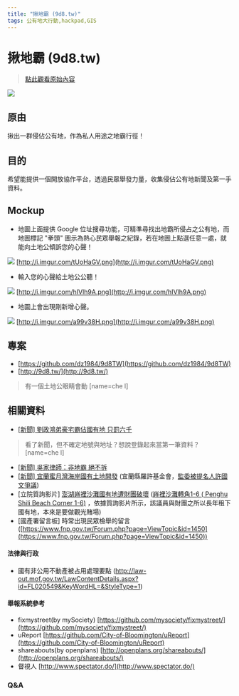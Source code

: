 ```yaml
---
title: "揪地霸 (9d8.tw)"
tags: 公有地大行動,hackpad,GIS
---
```


# 揪地霸 (9d8.tw)

> [點此觀看原始內容](https://g0v.hackpad.tw/M71q8C7WWPB)


![](https://g0vhackmd.blob.core.windows.net/g0v-hackmd-images/upload_cfb3ced63b5cf5334f40d9af94a8677e)
## 原由

揪出一群侵佔公有地，作為私人用途之地霸行徑！

## 目的

希望能提供一個開放協作平台，透過民眾舉發力量，收集侵佔公有地新聞及第一手資料。

## Mockup

- 地圖上面提供 Google 位址搜尋功能，可精準尋找出地霸所侵占之公有地，而地圖標記 "拳頭" 圖示為熱心民眾舉報之紀錄，若在地圖上點選任意一處，就能向土地公傾訴您的心聲！

![](https://g0vhackmd.blob.core.windows.net/g0v-hackmd-images/upload_afd855f0323d4c4957f1d263bb77c8b9)
[http://i.imgur.com/tUoHaGV.png](http://i.imgur.com/tUoHaGV.png)


- 輸入您的心聲給土地公公聽！

![](https://g0vhackmd.blob.core.windows.net/g0v-hackmd-images/upload_8cd45ef235714081a11f0414420ecd64)
[http://i.imgur.com/hIVlh9A.png](http://i.imgur.com/hIVlh9A.png)

- 地圖上會出現剛新增心聲。

![](https://g0vhackmd.blob.core.windows.net/g0v-hackmd-images/upload_9204ee566ad3b9fa4ce858f4480d2456)
[http://i.imgur.com/a99v38H.png](http://i.imgur.com/a99v38H.png)

## 專案

- [https://github.com/dz1984/9d8TW](https://github.com/dz1984/9d8TW)
- [http://9d8.tw/](http://9d8.tw/)
> 有一個土地公眼睛會動
> [name=che l]


## 相關資料

- [\[新聞\] 劉政鴻弟豪宅霸佔國有地 只罰六千](http://ppt.cc/5o2y)
> 看了新聞，但不確定地號與地址？想說登錄起來當第一筆資料？
> [name=che l]

- [\[新聞\] 吳家律師：非地霸 絕不拆](http://money.chinatimes.com/news/news-content.aspx?id=20141001000410&cid=1210)
- [\[新聞\] 宜蘭蜜月灣海岸國有土地開發](http://m.ltn.com.tw/news/life/breakingnews/1050581) (宜蘭縣羅許基金會，[監委被提名人許國文爭議](https://www.youtube.com/watch?v=68aIABLKfzA))
- \[立院質詢影片\] [澎湖嵵裡沙灘國有地遭財團破壞](https://www.youtube.com/watch?v=KEwk_YJeqdQ) ([嵵裡沙灘轉角1-6 ( Penghu Shili Beach Corner 1-6)](https://www.facebook.com/beachcorner16) ，依據質詢影片所示，該議員與財團之所以長年租下國有地，本來是要做觀光賭場)
- \[國產署留言板\] 時常出現民眾檢舉的留言 ([https://www.fnp.gov.tw/Forum.php?page=ViewTopic&id=1450](https://www.fnp.gov.tw/Forum.php?page=ViewTopic&id=1450))

#### 法律與行政

- 國有非公用不動產被占用處理要點 ([http://](http://law-out.mof.gov.tw/LawContentDetails.aspx?id=FL020549&KeyWordHL=&StyleType=1)[law-out.mof.gov.tw/LawContentDetails.aspx?id=FL020549&KeyWordHL=&StyleType=1](http://law-out.mof.gov.tw/LawContentDetails.aspx?id=FL020549&KeyWordHL=&StyleType=1))

#### 舉報系統參考

- fixmystreet(by mySociety) [https://github.com/mysociety/fixmystreet/](https://github.com/mysociety/fixmystreet/)
- uReport [https://github.com/City-of-Bloomington/uReport](https://github.com/City-of-Bloomington/uReport)
- shareabouts(by openplans) [http://openplans.org/shareabouts/](http://openplans.org/shareabouts/)
- 督視人 [http://www.spectator.do/](http://www.spectator.do/)


### Q&A




